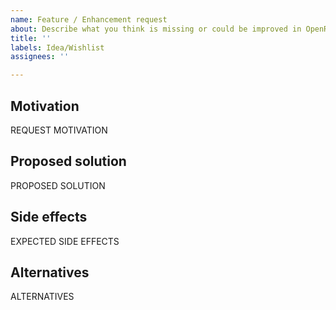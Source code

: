 ```yaml
---
name: Feature / Enhancement request
about: Describe what you think is missing or could be improved in OpenRA.
title: ''
labels: Idea/Wishlist
assignees: ''

---
```


<!-- This is a guideline that shall help you to describe your idea for a missing feature or enhancement. Please follow the instructions and replace any placeholders that are written in capital letters. Instructions like this comment will not be visible in your report. -->

<!-- Important: Help us to avoid duplicates and use the search function to find existing requests. Please do not submit duplicate requests! Try to help others to find your request by using a precise title. -->

## Motivation
<!-- Please provide a clear and concise description of the motivation behind the request. If your request is related to a problem or limitation, describe it below. -->

REQUEST MOTIVATION


## Proposed solution
<!-- Please describe your idea and how it is intended to address the motivation of your request. Provide a clear and concise description of the proposed changes. -->

PROPOSED SOLUTION


## Side effects
<!-- Changes often have side effects or unintended consequences. If you expect that your solution has any side effects, please describe them below. -->

EXPECTED SIDE EFFECTS


## Alternatives
<!-- Please outline any alternative solutions you have considered. -->

ALTERNATIVES
